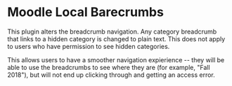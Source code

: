 # Moodle Local Barecrumbs

This plugin alters the breadcrumb navigation. Any category breadcrumb that links to a hidden category is changed to plain text. This does not apply to users who have permission to see hidden categories.

This allows users to have a smoother navigation expierience -- they will be able to use the breadcrumbs to see where they are (for example, "Fall 2018"), but will not end up clicking through and getting an access error.
